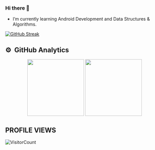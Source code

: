 ### Hi there 👋

<!--
**kovid-sharma/kovid-sharma** is a ✨ _special_ ✨ repository because its `README.md` (this file) appears on your GitHub profile.

Here are some ideas to get you started:

- 🔭 I’m currently working on ...
- 🌱 I’m currently learning ...
- 👯 I’m looking to collaborate on ...
- 🤔 I’m looking for help with ...
- 💬 Ask me about ...
- 📫 How to reach me: ...
- 😄 Pronouns: ...
- ⚡ Fun fact: ...
-->


-  I’m currently learning Android Development and Data Structures & Algorithms.

[![GitHub Streak](https://github-readme-streak-stats.herokuapp.com/?user=kovid-sharma&theme=holi-theme)](https://git.io/streak-stats)


## ⚙️ &nbsp;GitHub Analytics
<p align="center">
  <img height="180em" src="https://github-readme-stats-eight-theta.vercel.app/api?username=kovid-sharma&show_icons=true&theme=algolia&include_all_commits=true&count_private=true"/>
  <img height="180em" src="https://github-readme-stats-eight-theta.vercel.app/api/top-langs/?username=kovid-sharma&layout=compact&langs_count=8&theme=algolia"/>
</p>

## PROFILE VIEWS 
![VisitorCount](https://profile-counter.glitch.me/kovid-sharma/count.svg)
